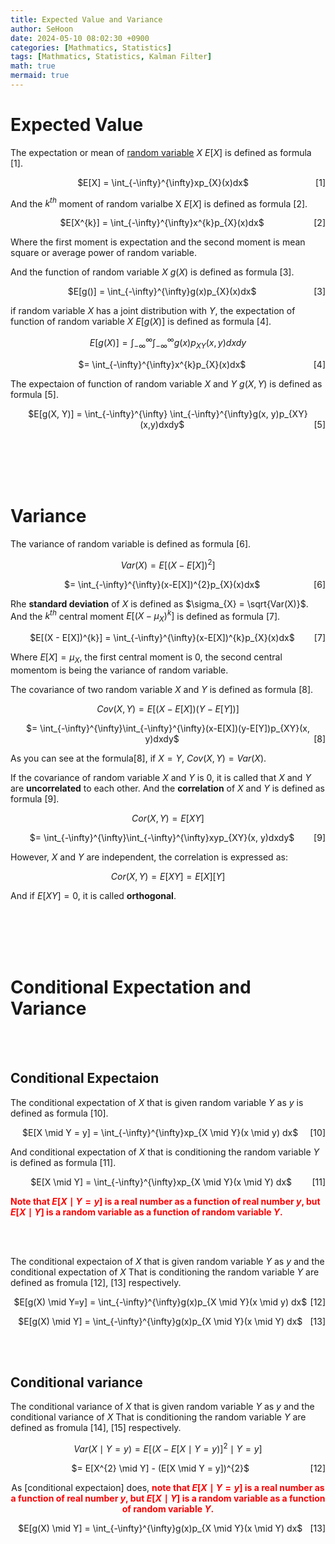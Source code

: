 ```yaml
---
title: Expected Value and Variance
author: SeHoon
date: 2024-05-10 08:02:30 +0900
categories: [Mathmatics, Statistics]
tags: [Mathmatics, Statistics, Kalman Filter]
math: true
mermaid: true
---
```


# Expected Value

The expectation or mean of [random variable](https://csh970605.github.io/posts/Probability_RandomVector/#random-variable) $X$ $E[X]$ is defined as formula [1].

<p align="center">
    <span>$E[X] = \int_{-\infty}^{\infty}xp_{X}(x)dx$</span>
    <span style="float: right;">[1]</span>
</p>

And the $k^{th}$ moment of random varialbe X $E[X]$ is defined as formula [2].

<p align="center">
    <span>$E[X^{k}] = \int_{-\infty}^{\infty}x^{k}p_{X}(x)dx$</span>
    <span style="float: right;">[2]</span>
</p>

Where the first moment is expectation and the second moment is mean square or average power of random variable.<br>

And the function of random variable $X$ $g(X)$ is defined as formula [3].

<p align="center">
    <span>$E[g()] = \int_{-\infty}^{\infty}g(x)p_{X}(x)dx$</span>
    <span style="float: right;">[3]</span>
</p>

if random variable $X$ has a joint distribution with $Y$, the expectation of function of random variable $X$ $E[g(X)]$ is defined as formula [4].

<center>

$E[g(X)] = \int_{-\infty}^{\infty} \int_{-\infty}^{\infty}g(x)p_{XY}(x,y)dxdy$

<p align="center">
    <span>$= \int_{-\infty}^{\infty}x^{k}p_{X}(x)dx$</span>
    <span style="float: right;">[4]</span>
</p>
</center>

The expectaion of function of random variable $X$ and $Y$ $g(X, Y)$ is defined as formula [5].

<p align="center">
    <span>$E[g(X, Y)] = \int_{-\infty}^{\infty} \int_{-\infty}^{\infty}g(x, y)p_{XY}(x,y)dxdy$</span>
    <span style="float: right;">[5]</span>
</p>

<br><br><br><br>

# Variance

The variance of random variable is defined as formula [6].

<center>

$Var(X) = E[(X-E[X])^{2}]$
<p align="center">
    <span>$= \int_{-\infty}^{\infty}(x-E[X])^{2}p_{X}(x)dx$</span>
    <span style="float: right;">[6]</span>
</p>
</center>

Rhe **standard deviation** of $X$ is defined as $\sigma_{X} = \sqrt{Var(X)}$. And the $k^{th}$ central moment $E[(X-\mu_{X})^{k}]$ is defined as formula [7].

<p align="center">
    <span>$E[(X - E[X])^{k}] = \int_{-\infty}^{\infty}(x-E[X])^{k}p_{X}(x)dx$</span>
    <span style="float: right;">[7]</span>
</p>

Where $E[X] = \mu_{X}$, the first central moment is 0, the second central momentom is being the variance of random variable.<br>

The covariance of two random variable $X$ and $Y$ is defined as formula [8].

<center>

$Cov(X, Y) = E[(X-E[X])(Y-E[Y])]$

<p align="center">
    <span>$= \int_{-\infty}^{\infty}\int_{-\infty}^{\infty}(x-E[X])(y-E[Y])p_{XY}(x, y)dxdy$</span>
    <span style="float: right;">[8]</span>
</p>
</center>

As you can see at the formula[8], if $X=Y$, $Cov(X,Y) = Var(X)$.<br>

If the covariance of random variable $X$ and $Y$ is 0, it is called that $X$ and $Y$ are **uncorrelated** to each other. And the **correlation** of $X$ and $Y$ is defined as formula [9].

<center>

$Cor(X, Y) = E[XY]$

<p align="center">
    <span>$= \int_{-\infty}^{\infty}\int_{-\infty}^{\infty}xyp_{XY}(x, y)dxdy$</span>
    <span style="float: right;">[9]</span>
</p>
</center>

However, $X$ and $Y$ are independent, the correlation is expressed as:

<center>

$Cor(X,Y) = E[XY] = E[X][Y]$
</center>

And if $E[XY] = 0$, it is called **orthogonal**. 

<br><br><br><br>


# Conditional Expectation and Variance

<br><br>

## Conditional Expectaion

The conditional expectation of $X$ that is given random variable $Y$ as $y$ is defined as formula [10].

<p align="center">
    <span>$E[X \mid Y = y] = \int_{-\infty}^{\infty}xp_{X \mid Y}(x \mid y) dx$</span>
    <span style="float: right;">[10]</span>
</p>

And conditional expectation of $X$ that is conditioning the random variable $Y$ is defined as formula [11].

<p align="center">
    <span>$E[X \mid Y] = \int_{-\infty}^{\infty}xp_{X \mid Y}(x \mid Y) dx$</span>
    <span style="float: right;">[11]</span>
</p>

<span style="color: red;">**Note that $E[X \mid Y=y]$ is a real number as a function of real number $y$, but $E[X \mid Y]$ is a random variable as a function of random variable $Y$.**</span>

<br><br>

The conditional expectaion of $X$ that is given random variable $Y$ as $y$ and the conditional expectation of $X$ That is conditioning the random variable $Y$ are defined as fromula [12], [13] respectively.

<p align="center">
    <span>$E[g(X) \mid Y=y] = \int_{-\infty}^{\infty}g(x)p_{X \mid Y}(x \mid y) dx$</span>
    <span style="float: right;">[12]</span>
</p>

<p align="center">
    <span>$E[g(X) \mid Y] = \int_{-\infty}^{\infty}g(x)p_{X \mid Y}(x \mid Y) dx$</span>
    <span style="float: right;">[13]</span>
</p>

<br><br>

## Conditional variance

The conditional variance of $X$ that is given random variable $Y$ as $y$ and the conditional variance of $X$ That is conditioning the random variable $Y$ are defined as fromula [14], [15] respectively.

<center>

$Var(X \mid Y = y) = E[(X-E[X \mid Y=y)]^{2} \mid Y=y]$

<p align="center">
    <span>$= E[X^{2} \mid Y] - (E[X \mid Y = y])^{2}$</span>
    <span style="float: right;">[12]</span>
</p>

As [conditional expectaion] does, <span style="color: red;">**note that $E[X \mid Y=y]$ is a real number as a function of real number $y$, but $E[X \mid Y]$ is a random variable as a function of random variable $Y$.**</span>

<p align="center">
    <span>$E[g(X) \mid Y] = \int_{-\infty}^{\infty}g(x)p_{X \mid Y}(x \mid Y) dx$</span>
    <span style="float: right;">[13]</span>
</p>

</center>
